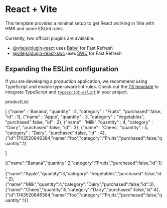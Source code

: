 # React + Vite

This template provides a minimal setup to get React working in Vite with HMR and some ESLint rules.

Currently, two official plugins are available:

- [@vitejs/plugin-react](https://github.com/vitejs/vite-plugin-react/blob/main/packages/plugin-react/README.md) uses [Babel](https://babeljs.io/) for Fast Refresh
- [@vitejs/plugin-react-swc](https://github.com/vitejs/vite-plugin-react-swc) uses [SWC](https://swc.rs/) for Fast Refresh

## Expanding the ESLint configuration

If you are developing a production application, we recommend using TypeScript and enable type-aware lint rules. Check out the [TS template](https://github.com/vitejs/vite/tree/main/packages/create-vite/template-react-ts) to integrate TypeScript and [`typescript-eslint`](https://typescript-eslint.io) in your project.



productList

[
    {"name" : 'Banana', "quantity" : 2, "category" : "Fruits", "purchased":false, "id" : 1},
    {"name" : 'Apple', "quantity" : 3, "category" : "Vegetables", "purchased":false, "id" : 2},
    {"name" : 'Milk', "quantity" : 4, "category" : "Dairy", "purchased":false, "id" : 3},
    {"name" : 'Chees', "quantity" : 5, "category" : "Dairy", "purchased":false, "id" : 4},
    {"id":1743520846384,"name":"foo","category":"Fruits","purchased":false,"quantity":1}

]


[{"name":"Banana","quantity":2,"category":"Fruits","purchased":false,"id":1},{"name":"Apple","quantity":3,"category":"Vegetables","purchased":false,"id":2},{"name":"Milk","quantity":4,"category":"Dairy","purchased":false,"id":3},{"name":"Chees","quantity":5,"category":"Dairy","purchased":false,"id":4},{"id":1743520846384,"name":"foo","category":"Fruits","purchased":false,"quantity":1}]
